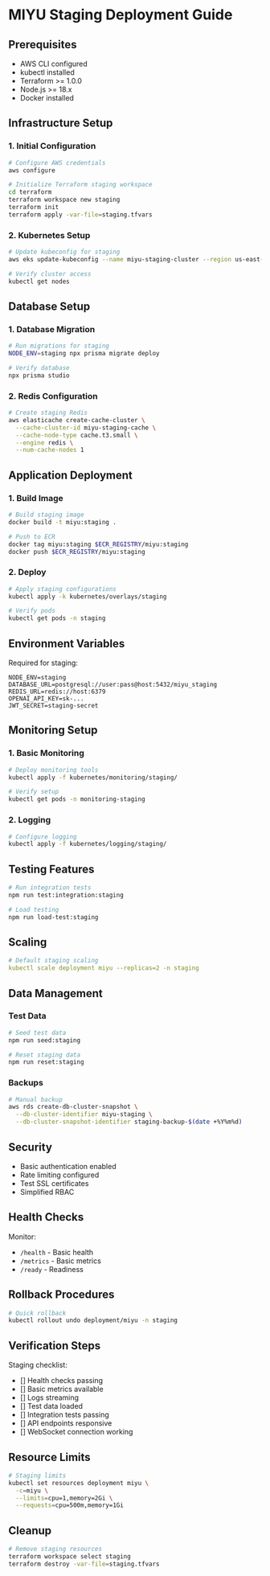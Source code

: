 # MIYU Staging Deployment Guide

## Prerequisites

- AWS CLI configured
- kubectl installed
- Terraform >= 1.0.0
- Node.js >= 18.x
- Docker installed

## Infrastructure Setup

### 1. Initial Configuration
```bash
# Configure AWS credentials
aws configure

# Initialize Terraform staging workspace
cd terraform
terraform workspace new staging
terraform init
terraform apply -var-file=staging.tfvars
```

### 2. Kubernetes Setup
```bash
# Update kubeconfig for staging
aws eks update-kubeconfig --name miyu-staging-cluster --region us-east-1

# Verify cluster access
kubectl get nodes
```

## Database Setup

### 1. Database Migration
```bash
# Run migrations for staging
NODE_ENV=staging npx prisma migrate deploy

# Verify database
npx prisma studio
```

### 2. Redis Configuration
```bash
# Create staging Redis
aws elasticache create-cache-cluster \
  --cache-cluster-id miyu-staging-cache \
  --cache-node-type cache.t3.small \
  --engine redis \
  --num-cache-nodes 1
```

## Application Deployment

### 1. Build Image
```bash
# Build staging image
docker build -t miyu:staging .

# Push to ECR
docker tag miyu:staging $ECR_REGISTRY/miyu:staging
docker push $ECR_REGISTRY/miyu:staging
```

### 2. Deploy
```bash
# Apply staging configurations
kubectl apply -k kubernetes/overlays/staging

# Verify pods
kubectl get pods -n staging
```

## Environment Variables

Required for staging:
```
NODE_ENV=staging
DATABASE_URL=postgresql://user:pass@host:5432/miyu_staging
REDIS_URL=redis://host:6379
OPENAI_API_KEY=sk-...
JWT_SECRET=staging-secret
```

## Monitoring Setup

### 1. Basic Monitoring
```bash
# Deploy monitoring tools
kubectl apply -f kubernetes/monitoring/staging/

# Verify setup
kubectl get pods -n monitoring-staging
```

### 2. Logging
```bash
# Configure logging
kubectl apply -f kubernetes/logging/staging/
```

## Testing Features

```bash
# Run integration tests
npm run test:integration:staging

# Load testing
npm run load-test:staging
```

## Scaling

```yaml
# Default staging scaling
kubectl scale deployment miyu --replicas=2 -n staging
```

## Data Management

### Test Data
```bash
# Seed test data
npm run seed:staging

# Reset staging data
npm run reset:staging
```

### Backups
```bash
# Manual backup
aws rds create-db-cluster-snapshot \
  --db-cluster-identifier miyu-staging \
  --db-cluster-snapshot-identifier staging-backup-$(date +%Y%m%d)
```

## Security

- Basic authentication enabled
- Rate limiting configured
- Test SSL certificates
- Simplified RBAC

## Health Checks

Monitor:
- `/health` - Basic health
- `/metrics` - Basic metrics
- `/ready` - Readiness

## Rollback Procedures

```bash
# Quick rollback
kubectl rollout undo deployment/miyu -n staging
```

## Verification Steps

Staging checklist:
- [] Health checks passing
- [] Basic metrics available
- [] Logs streaming
- [] Test data loaded
- [] Integration tests passing
- [] API endpoints responsive
- [] WebSocket connection working

## Resource Limits

```bash
# Staging limits
kubectl set resources deployment miyu \
  -c=miyu \
  --limits=cpu=1,memory=2Gi \
  --requests=cpu=500m,memory=1Gi
```

## Cleanup

```bash
# Remove staging resources
terraform workspace select staging
terraform destroy -var-file=staging.tfvars
```
